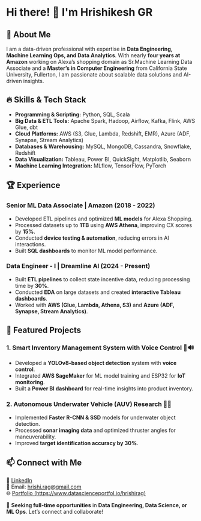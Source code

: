 # Hi there! 👋 I'm Hrishikesh GR 
## 🚀 About Me
I am a data-driven professional with expertise in **Data Engineering, Machine Learning Ops, and Data Analytics**. With nearly **four years at Amazon** working on Alexa’s shopping domain as Sr.Machine Learning Data Associate and a **Master’s in Computer Engineering** from California State University, Fullerton, I am passionate about scalable data solutions and AI-driven insights.

## 🔥 Skills & Tech Stack
- **Programming & Scripting:** Python, SQL, Scala
- **Big Data & ETL Tools:** Apache Spark, Hadoop, Airflow, Kafka, Flink, AWS Glue, dbt
- **Cloud Platforms:** AWS (S3, Glue, Lambda, Redshift, EMR), Azure (ADF, Synapse, Stream Analytics)
- **Databases & Warehousing:** MySQL, MongoDB, Cassandra, Snowflake, Redshift
- **Data Visualization:** Tableau, Power BI, QuickSight, Matplotlib, Seaborn
- **Machine Learning Integration:** MLflow, TensorFlow, PyTorch

## 🏆 Experience
### **Senior ML Data Associate | Amazon (2018 - 2022)**
- Developed ETL pipelines and optimized **ML models** for Alexa Shopping.
- Processed datasets up to **1TB** using **AWS Athena**, improving CX scores by **15%**.
- Conducted **device testing & automation**, reducing errors in AI interactions.
- Built **SQL dashboards** to monitor ML model performance.

### **Data Engineer - I | Dreamline AI (2024 - Present)**
- Built **ETL pipelines** to collect state incentive data, reducing processing time by **30%**.
- Conducted **EDA** on large datasets and created **interactive Tableau dashboards**.
- Worked with **AWS (Glue, Lambda, Athena, S3)** and **Azure (ADF, Synapse, Stream Analytics)**.

## 📌 Featured Projects
### **1. Smart Inventory Management System with Voice Control** 🏪🔊
- Developed a **YOLOv8-based object detection** system with **voice control**.
- Integrated **AWS SageMaker** for ML model training and ESP32 for **IoT monitoring**.
- Built a **Power BI dashboard** for real-time insights into product inventory.

### **2. Autonomous Underwater Vehicle (AUV) Research** 🤖🌊
- Implemented **Faster R-CNN & SSD** models for underwater object detection.
- Processed **sonar imaging data** and optimized thruster angles for maneuverability.
- Improved **target identification accuracy by 30%**.

## 📫 Connect with Me
🔗 [LinkedIn](https://www.linkedin.com/in/hrishikeshgr)  
💌 Email: hrishi.rag@gmail.com  
🌐 [Portfolio (https://www.datascienceportfol.io/hrishirag)](#)

📢 **Seeking full-time opportunities** in **Data Engineering, Data Science, or ML Ops**. Let’s connect and collaborate!

